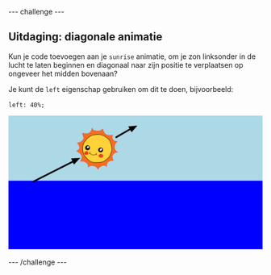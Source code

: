 \--- challenge \---

## Uitdaging: diagonale animatie

Kun je code toevoegen aan je `sunrise` animatie, om je zon linksonder in de lucht te laten beginnen en diagonaal naar zijn positie te verplaatsen op ongeveer het midden bovenaan?

Je kunt de `left` eigenschap gebruiken om dit te doen, bijvoorbeeld:

    left: 40%;
    

![screenshot](images/sunrise-left.png)

\--- /challenge \---